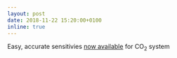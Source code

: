 ```yaml
---
layout: post
date: 2018-11-22 15:20:00+0100
inline: true
---
```


Easy, accurate sensitivies [now available](blog/2018/sensitivity) for CO<sub>2</sub> system
